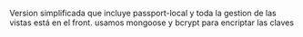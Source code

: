 
Version simplificada que incluye passport-local y toda la gestion de las vistas está en el front.
usamos mongoose y bcrypt para encriptar las claves
